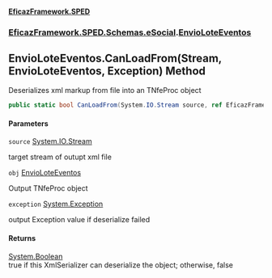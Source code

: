 #### [EficazFramework.SPED](EficazFrameworkSPED.md 'EficazFramework SPED')
### [EficazFramework.SPED.Schemas.eSocial](EficazFramework.SPED.Schemas.eSocial.md 'EficazFramework.SPED.Schemas.eSocial').[EnvioLoteEventos](EficazFramework.SPED.Schemas.eSocial/EnvioLoteEventos.md 'EficazFramework.SPED.Schemas.eSocial.EnvioLoteEventos')

## EnvioLoteEventos.CanLoadFrom(Stream, EnvioLoteEventos, Exception) Method

Deserializes xml markup from file into an TNfeProc object

```csharp
public static bool CanLoadFrom(System.IO.Stream source, ref EficazFramework.SPED.Schemas.eSocial.EnvioLoteEventos obj, ref System.Exception exception);
```
#### Parameters

<a name='EficazFramework.SPED.Schemas.eSocial.EnvioLoteEventos.CanLoadFrom(System.IO.Stream,EficazFramework.SPED.Schemas.eSocial.EnvioLoteEventos,System.Exception).source'></a>

`source` [System.IO.Stream](https://docs.microsoft.com/en-us/dotnet/api/System.IO.Stream 'System.IO.Stream')

target stream of outupt xml file

<a name='EficazFramework.SPED.Schemas.eSocial.EnvioLoteEventos.CanLoadFrom(System.IO.Stream,EficazFramework.SPED.Schemas.eSocial.EnvioLoteEventos,System.Exception).obj'></a>

`obj` [EnvioLoteEventos](EficazFramework.SPED.Schemas.eSocial/EnvioLoteEventos.md 'EficazFramework.SPED.Schemas.eSocial.EnvioLoteEventos')

Output TNfeProc object

<a name='EficazFramework.SPED.Schemas.eSocial.EnvioLoteEventos.CanLoadFrom(System.IO.Stream,EficazFramework.SPED.Schemas.eSocial.EnvioLoteEventos,System.Exception).exception'></a>

`exception` [System.Exception](https://docs.microsoft.com/en-us/dotnet/api/System.Exception 'System.Exception')

output Exception value if deserialize failed

#### Returns
[System.Boolean](https://docs.microsoft.com/en-us/dotnet/api/System.Boolean 'System.Boolean')  
true if this XmlSerializer can deserialize the object; otherwise, false